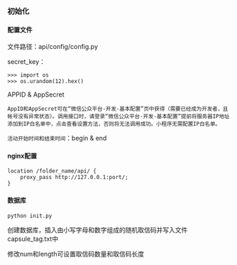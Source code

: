 ### 初始化

#### 配置文件

文件路径：api/config/config.py

secret_key：

```
>>> import os
>>> os.urandom(12).hex()
```

APPID & AppSecret

```
AppID和AppSecret可在“微信公众平台-开发-基本配置”页中获得（需要已经成为开发者，且帐号没有异常状态）。调用接口时，请登录“微信公众平台-开发-基本配置”提前将服务器IP地址添加到IP白名单中，点击查看设置方法，否则将无法调用成功。小程序无需配置IP白名单。
```

`活动开始时间和结束时间`：begin & end

#### nginx配置

```
location /folder_name/api/ {
	proxy_pass http://127.0.0.1:port/;
}
```

#### 数据库

```
python init.py
```

创建数据库，插入由小写字母和数字组成的随机取信码并写入文件capsule_tag.txt中

修改num和length可设置取信码数量和取信码长度

